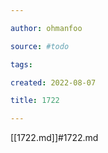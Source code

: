 ```yaml
---

author: ohmanfoo

source: #todo

tags: 

created: 2022-08-07

title: 1722

---
```

[[1722.md]]#1722.md